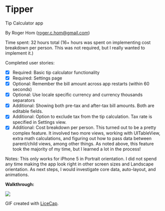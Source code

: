 Tipper
==================

Tip Calculator app

By Roger Hom (roger.c.hom@gmail.com)

Time spent: 32 hours total (16+ hours was spent on implementing cost breakdown per person. This was not required, but I really wanted to implement it.)

Completed user stories:

* [x] Required: Basic tip calculator functionality
* [x] Required: Settings page
* [x] Optional: Remember the bill amount across app restarts (within 60 seconds)
* [x] Optional: Use locale specific currency and currency thousands separators
* [x] Additional: Showing both pre-tax and after-tax bill amounts. Both are editable fields.
* [x] Additional: Option to exclude tax from the tip calculation. Tax rate is specified in Settings view.
* [x] Additional: Cost breakdown per person. This turned out to be a pretty complex feature. It involved two more views, working with UITableView, extra math calculations, and figuring out how to pass data between parent/child views, among other things. As noted above, this feature took the majority of my time, but I learned a lot in the process!

Notes:
This only works for iPhone 5 in Portrait orientation. I did not spend any time making the app look right in other screen sizes and Landscape orientation. As next steps, I would investigate core data, auto-layout, and animations.

**Walkthrough:**

![](TipperDemo.gif)

GIF created with [LiceCap](http://www.cockos.com/licecap/).

